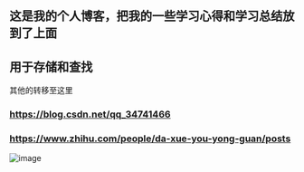 ## 这是我的个人博客，把我的一些学习心得和学习总结放到了上面

## 用于存储和查找

其他的转移至这里
### https://blog.csdn.net/qq_34741466

### https://www.zhihu.com/people/da-xue-you-yong-guan/posts

![image](https://github.com/joy20182018/PersonalBlog/assets/37768264/92a72643-660f-4073-89df-20fcd5c7dc6e)

